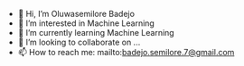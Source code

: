 - 👋 Hi, I’m Oluwasemilore Badejo
- 👀 I’m interested in Machine Learning
- 🌱 I’m currently learning Machine Learning
- 💞️ I’m looking to collaborate on ...
- 📫 How to reach me: mailto:badejo.semilore.7@gmail.com

<!---
oluwasemilorebadejo/oluwasemilorebadejo is a ✨ special ✨ repository because its `README.md` (this file) appears on your GitHub profile.
You can click the Preview link to take a look at your changes.
--->
